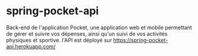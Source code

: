 # spring-pocket-api
Back-end de l'application Pocket, une application web et mobile permettant de gérer et suivre vos dépenses, ainsi qu'un suivi de vos activités physiques et sportive.
l'API est déployé sur https://spring-pocket-api.herokuapp.com/
